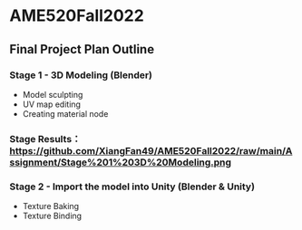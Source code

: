 # AME520Fall2022
## Final Project Plan Outline

### Stage 1 - 3D Modeling (Blender)
* Model sculpting
* UV map editing
* Creating material node

### Stage Results：https://github.com/XiangFan49/AME520Fall2022/raw/main/Assignment/Stage%201%203D%20Modeling.png

### Stage 2 - Import the model into Unity (Blender & Unity)
* Texture Baking
* Texture Binding
